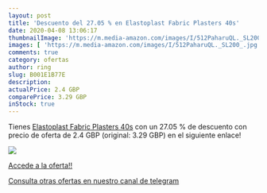 ```yaml
---
layout: post
title: 'Descuento del 27.05 % en Elastoplast Fabric Plasters 40s'
date: 2020-04-08 13:06:17
thumbnailImage: 'https://m.media-amazon.com/images/I/512PaharuQL._SL200_.jpg'
images: [ 'https://m.media-amazon.com/images/I/512PaharuQL._SL200_.jpg' ]
comments: true
category: ofertas
author: ring
slug: B001E1B77E
description:
actualPrice: 2.4 GBP
comparePrice: 3.29 GBP
inStock: true
---
```


Tienes [Elastoplast Fabric Plasters 40s](https://www.amazon.com/dp/B001E1B77E/?tag=redken08-20) con un 27.05 % de descuento con precio de oferta de 2.4 GBP (original: 3.29 GBP) en el siguiente enlace!

[![](https://m.media-amazon.com/images/I/512PaharuQL._SL200_.jpg)](https://www.amazon.com/dp/B001E1B77E/?tag=redken08-20)

[Accede a la oferta!!](https://www.amazon.com/dp/B001E1B77E/?tag=redken08-20)

[Consulta otras ofertas en nuestro canal de telegram](https://t.me/s/ofertas25)

